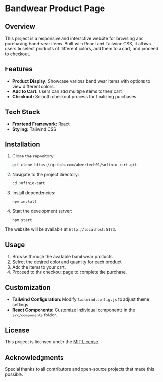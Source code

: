 # Bandwear Product Page

## Overview

This project is a responsive and interactive website for browsing and purchasing band wear items. Built with React and Tailwind CSS, it allows users to select products of different colors, add them to a cart, and proceed to checkout.

## Features

- **Product Display:** Showcase various band wear items with options to view different colors.
- **Add to Cart:** Users can add multiple items to their cart.
- **Checkout:** Smooth checkout process for finalizing purchases.

## Tech Stack

- **Frontend Framework:** React
- **Styling:** Tailwind CSS

## Installation

1. Clone the repository:

   ```bash
   git clone https://github.com/abeertech01/softnio-cart.git
   ```

2. Navigate to the project directory:

   ```bash
   cd softnio-cart
   ```

3. Install dependencies:

   ```bash
   npm install
   ```

4. Start the development server:
   ```bash
   npm start
   ```

The website will be available at `http://localhost:5173`.

## Usage

1. Browse through the available band wear products.
2. Select the desired color and quantity for each product.
3. Add the items to your cart.
4. Proceed to the checkout page to complete the purchase.

## Customization

- **Tailwind Configuration:** Modify `tailwind.config.js` to adjust theme settings.
- **React Components:** Customize individual components in the `src/components` folder.

## License

This project is licensed under the [MIT License](LICENSE).

## Acknowledgments

Special thanks to all contributors and open-source projects that made this possible.
